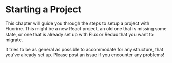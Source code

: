 # Starting a Project

This chapter will guide you through the steps to setup a project with
Fluorine. This might be a new React project, an old one that is missing
some state, or one that is already set up with Flux or Redux that you want
to migrate.

It tries to be as general as possible to accommodate for any structure,
that you've already set up. Please post an issue if you encounter any
problems!


